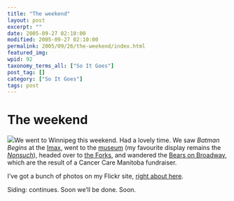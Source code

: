 ```yaml
---
title: "The weekend"
layout: post
excerpt: ""
date: 2005-09-27 02:10:00
modified: 2005-09-27 02:10:00
permalink: 2005/09/26/the-weekend/index.html
featured_img: 
wpid: 92
taxonomy_terms_all: ["So It Goes"]
post_tag: []
category: ["So It Goes"]
tags: post
---
```


# The weekend

![](http://static.flickr.com/30/46954533_e1c26f5d3d_m.jpg)We went to Winnipeg this weekend. Had a lovely time. We saw *Batman Begins* at the [Imax](http://www.imaxwinnipeg.com/), went to the [museum](http://www.manitobamuseum.ca/) (my favourite display remains the [*Nonsuch*](http://www.manitobamuseum.ca/mu_nonsuch.html)), headed over to [the Forks](http://www.flickr.com/photos/pj/46954660/), and wandered the [Bears on Broadway](http://www.bearsonbroadway.com/), which are the result of a Cancer Care Manitoba fundraiser.

I’ve got a bunch of photos on my Flickr site, [right about here](http://www.flickr.com/photos/pj/tags/winnipeg/).

Siding: continues. Soon we’ll be done. Soon.